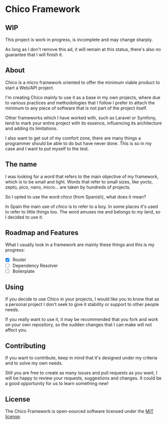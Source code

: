 # Chico Framework

## WIP

This project is work in progress, is incomplete and may change sharply.

As long as I don't remove this ad, it will remain at this status, there's also no guarantee that I will finish it.

## About

Chico is a micro framework oriented to offer the minimum viable product to start a Web/API project.

I'm creating Chico mainly to use it as a base in my own projects, where due to various practices and methodologies
that I follow I prefer to attach the minimum to any piece of software that is not part of the project itself.

Other frameworks which I have worked with, such as Laravel or Symfony, tend to mark your entire project with its
essence, influencing its architecture and adding its limitations.

I also want to get out of my comfort zone, there are many things a programmer should be able to do but have never done.
This is so in my case and I want to put myself to the test.

## The name

I was looking for a word that refers to the main objective of my framework, which is to be small and light. Words that
refer to small sizes, like yocto, zepto, pico, nano, micro... are taken by hundreds of projects.

So I opted to use the word *chico* (from Spanish), what does it mean?

In Spain the main use of *chico* is to refer to a boy. In some places it's used to refer to little things too. The word
amuses me and belongs to my land, so I decided to use it.

## Roadmap and Features

What I usually look in a framework are mainly these things and this is my progress:

- [x] Router
- [ ] Dependency Resolver
- [ ] Boilerplate

## Using

If you decide to use Chico in your projects, I would like you to know that as a personal project I don't seek to give
it stability or support to other people needs.

If you really want to use it, it may be recommended that you fork and work on your own repository, so the sudden changes
that I can make will not affect you.

## Contributing

If you want to contribute, keep in mind that it's designed under my criteria and to solve my own needs.

Still you are free to create as many issues and pull requests as you want, I will be happy to review your requests,
suggestions and changes. It could be a good opportunity for us to learn something new!

## License

The Chico Framework is open-sourced software licensed under the [MIT license](https://opensource.org/licenses/MIT).
